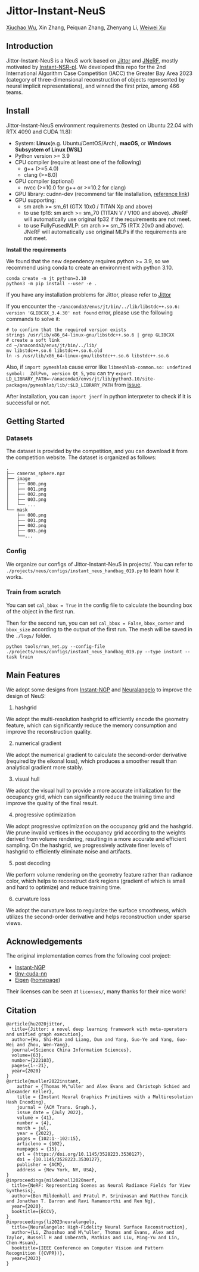 # Jittor-Instant-NeuS

[Xiuchao Wu](https://xchaowu.github.io/), Xin Zhang, Peiquan Zhang, Zhenyang Li, [Weiwei Xu](http://www.cad.zju.edu.cn/home/weiweixu/weiweixu_en.htm)

## Introduction
Jittor-Instant-NeuS is a NeuS work based on [Jittor](https://github.com/Jittor/jittor) and [JNeRF](https://github.com/Jittor/JNeRF), mostly motivated by [Instant-NSR-pl](https://github.com/bennyguo/instant-nsr-pl). We developed this repo for the 2nd International Algorithm Case Competition (IACC) the Greater Bay Area 2023 (category of three-dimensional reconstruction of objects represented by neural implicit representations), and winned the first prize, among 466 teams. 

## Install
Jittor-Instant-NeuS environment requirements (tested on Ubuntu 22.04 with RTX 4090 and CUDA 11.8):

* System: **Linux**(e.g. Ubuntu/CentOS/Arch), **macOS**, or **Windows Subsystem of Linux (WSL)**
* Python version >= 3.9
* CPU compiler (require at least one of the following)
    * g++ (>=5.4.0)
    * clang (>=8.0)
* GPU compiler (optional)
    * nvcc (>=10.0 for g++ or >=10.2 for clang)
* GPU library: cudnn-dev (recommend tar file installation, [reference link](https://docs.nvidia.com/deeplearning/cudnn/install-guide/index.html#installlinux-tar))
* GPU supporting:
  * sm arch >= sm_61 (GTX 10x0 / TITAN Xp and above)
  * to use fp16: sm arch >= sm_70 (TITAN V / V100 and above). JNeRF will automatically use original fp32 if the requirements are not meet.
  * to use FullyFusedMLP: sm arch >= sm_75 (RTX 20x0 and above). JNeRF will automatically use original MLPs if the requirements are not meet.

**Install the requirements**

We found that the new dependency requires python >= 3.9, so we recommend using conda to create an environment with python 3.10.

```shell
conda create -n jt python=3.10
python3 -m pip install --user -e .
```
If you have any installation problems for Jittor, please refer to [Jittor](https://github.com/Jittor/jittor)

If you encounter the `~/anaconda3/envs/jt/bin/../lib/libstdc++.so.6: version 'GLIBCXX_3.4.30' not found` error, please use the following commands to solve it:

```shell
# to confirm that the required version exists 
strings /usr/lib/x86_64-linux-gnu/libstdc++.so.6 | grep GLIBCXX
# create a soft link
cd ~/anaconda3/envs/jt/bin/../lib/
mv libstdc++.so.6 libstdc++.so.6.old
ln -s /usr/lib/x86_64-linux-gnu/libstdc++.so.6 libstdc++.so.6
```

Also, if `import pymeshlab` cause error like `libmeshlab-common.so: undefined symbol: _ZdlPvm, version Qt_5`, you can try `export LD_LIBRARY_PATH=~/anaconda3/envs/jt/lib/python3.10/site-packages/pymeshlab/lib/:$LD_LIBRARY_PATH` from [issue](https://github.com/cnr-isti-vclab/PyMeshLab/issues/341). 

After installation, you can ```import jnerf``` in python interpreter to check if it is successful or not.

## Getting Started

### Datasets

The dataset is provided by the competition, and you can download it from the competition website. The dataset is organized as follows:

```shell
.
├── cameras_sphere.npz
├── image
│   ├── 000.png
│   ├── 001.png
│   ├── 002.png
│   ├── 003.png
│   └── ...
└── mask
    ├── 000.png
    ├── 001.png
    ├── 002.png
    ├── 003.png
    └──...
```

### Config

We organize our configs of Jittor-Instant-NeuS in projects/. You can refer to `./projects/neus/configs/instant_neus_handbag_019.py` to learn how it works.

### Train from scratch

You can set `cal_bbox = True` in the config file to calculate the bounding box of the object in the first run. 

Then for the second run, you can set `cal_bbox = False`, `bbox_corner` and `bbox_size` according to the output of the first run. The mesh will be saved in the `./logs/` folder.

```shell
python tools/run_net.py --config-file ./projects/neus/configs/instant_neus_handbag_019.py --type instant --task train
```

## Main Features

We adopt some designs from [Instant-NGP](https://github.com/NVlabs/instant-ngp) and [Neuralangelo](https://research.nvidia.com/labs/dir/neuralangelo/) to improve the design of NeuS:

1. hashgrid

We adopt the multi-resolution hashgrid to efficiently encode the geometry feature, which can significantly reduce the memory consumption and improve the reconstruction quality.

2. numerical gradient

We adopt the numerical gradient to calculate the second-order derivative (required by the eikonal loss), which produces a smoother result than analytical gradient more stably.

3. visual hull

We adopt the visual hull to provide a more accurate initialization for the occupancy grid, which can significantly reduce the training time and improve the quality of the final result.

4. progressive optimization

We adopt progressive optimization on the occupancy grid and the hashgrid. We prune invalid vertices in the occupancy grid according to the weights derived from volume rendering, resulting in a more accurate and efficient sampling. On the hashgrid, we progressively activate finer levels of hashgrid to efficiently eliminate noise and artifacts.

5. post decoding

We perform volume rendering on the geometry feature rather than radiance color, which helps to reconstruct dark regions (gradient of which is small and hard to optimize) and reduce training time.

6. curvature loss

We adopt the curvature loss to regularize the surface smoothness, which utilizes the second-order derivative and helps reconstruction under sparse views.

## Acknowledgements

The original implementation comes from the following cool project:
* [Instant-NGP](https://github.com/NVlabs/instant-ngp)
* [tiny-cuda-nn](https://github.com/NVlabs/tiny-cuda-nn)
* [Eigen](https://github.com/Tom94/eigen) ([homepage](https://eigen.tuxfamily.org/index.php?title=Main_Page))

Their licenses can be seen at `licenses/`, many thanks for their nice work!


## Citation


```
@article{hu2020jittor,
  title={Jittor: a novel deep learning framework with meta-operators and unified graph execution},
  author={Hu, Shi-Min and Liang, Dun and Yang, Guo-Ye and Yang, Guo-Wei and Zhou, Wen-Yang},
  journal={Science China Information Sciences},
  volume={63},
  number={222103},
  pages={1--21},
  year={2020}
}
@article{mueller2022instant,
    author = {Thomas M\"uller and Alex Evans and Christoph Schied and Alexander Keller},
    title = {Instant Neural Graphics Primitives with a Multiresolution Hash Encoding},
    journal = {ACM Trans. Graph.},
    issue_date = {July 2022},
    volume = {41},
    number = {4},
    month = jul,
    year = {2022},
    pages = {102:1--102:15},
    articleno = {102},
    numpages = {15},
    url = {https://doi.org/10.1145/3528223.3530127},
    doi = {10.1145/3528223.3530127},
    publisher = {ACM},
    address = {New York, NY, USA},
}
@inproceedings{mildenhall2020nerf,
  title={NeRF: Representing Scenes as Neural Radiance Fields for View Synthesis},
  author={Ben Mildenhall and Pratul P. Srinivasan and Matthew Tancik and Jonathan T. Barron and Ravi Ramamoorthi and Ren Ng},
  year={2020},
  booktitle={ECCV},
}
@inproceedings{li2023neuralangelo,
  title={Neuralangelo: High-Fidelity Neural Surface Reconstruction},
  author={Li, Zhaoshuo and M\"uller, Thomas and Evans, Alex and Taylor, Russell H and Unberath, Mathias and Liu, Ming-Yu and Lin, Chen-Hsuan},
  booktitle={IEEE Conference on Computer Vision and Pattern Recognition ({CVPR})},
  year={2023}
}
```
